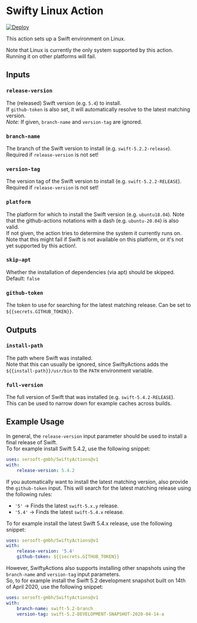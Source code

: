 # Swifty Linux Action

[![Deploy](https://github.com/sersoft-gmbh/SwiftyActions/actions/workflows/main-deploy.yml/badge.svg)](https://github.com/sersoft-gmbh/SwiftyActions/actions/workflows/main-deploy.yml)

This action sets up a Swift environment on Linux.

Note that Linux is currently the only system supported by this action. Running it on other platforms will fail.

## Inputs

### `release-version`

The (released) Swift version (e.g. `5.4`) to install.<br/>
If `github-token` is also set, it will automatically resolve to the latest matching version.<br/>
*Note:* If given, `branch-name` and `version-tag` are ignored.

### `branch-name`

The branch of the Swift version to install (e.g. `swift-5.2.2-release`).<br/>
Required if `release-version` is not set!

### `version-tag`

The version tag of the Swift version to install (e.g. `swift-5.2.2-RELEASE`).<br/>
Required if `release-version` is not set!

### `platform`

The platform for which to install the Swift version (e.g. `ubuntu18.04`). Note that the github-actions notations with a dash (e.g. `ubuntu-20.04`) is also valid.<br/>
If not given, the action tries to determine the system it currently runs on. Note that this might fail if Swift is not available on this platform, or it's not yet supported by this action!.

### `skip-apt`

Whether the installation of dependencies (via apt) should be skipped.<br/>
Default: `false`

### `github-token`

The token to use for searching for the latest matching release. Can be set to `${{secrets.GITHUB_TOKEN}}`.

## Outputs

### `install-path`

The path where Swift was installed.<br/>
Note that this can usually be ignored, since SwiftyActions adds the `${{install-path}}/usr/bin` to the `PATH` environment variable.

### `full-version`

The full version of Swift that was installed (e.g. `swift-5.4.2-RELEASE`).<br/>
This can be used to narrow down for example caches across builds.


## Example Usage

In general, the `release-version` input parameter should be used to install a final release of Swift.<br/>
To for example install Swift 5.4.2, use the following snippet:
```yaml
uses: sersoft-gmbh/SwiftyActions@v1
with:
    release-version: 5.4.2
```

If you automatically want to install the latest matching version, also provide the `github-token` input.
This will search for the latest matching release using the following rules:
- `'5'` -> Finds the latest `swift-5.x.y` release.
- `'5.4'` -> Finds the latest `swift-5.4.x` release.

To for example install the latest Swift 5.4.x release, use the following snippet:
```yaml
uses: sersoft-gmbh/SwiftyActions@v1
with:
    release-version: '5.4'
    github-token: ${{secrets.GITHUB_TOKEN}}
```

However, SwiftyActions also supports installing other snapshots using the `branch-name` and `version-tag` input parameters.<br/>
So, to for example install the Swift 5.2 development snapshot built on 14th of April 2020, use the following snippet:

```yaml
uses: sersoft-gmbh/SwiftyActions@v1
with:
    branch-name: swift-5.2-branch
    version-tag: swift-5.2-DEVELOPMENT-SNAPSHOT-2020-04-14-a
``` 

